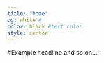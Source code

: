 ```yaml
---
title: "home"
bg: white #
color: black #text color
style: center
---
```


#Example headline
and so on...